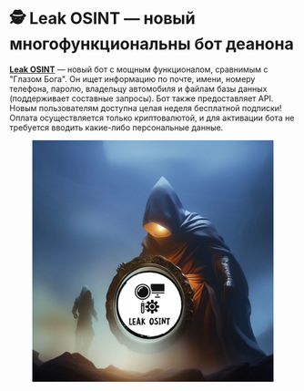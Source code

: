 # 🕵️ Leak OSINT — новый многофункциональны бот деанона

[**Leak OSINT**](https://botiprobiva.top/pages/LeakOSINT.html) — новый бот с мощным функционалом, сравнимым с "Глазом Бога". Он ищет информацию по почте, имени, номеру телефона, паролю, владельцу автомобиля и файлам базы данных (поддерживает составные запросы). Бот также предоставляет API. Новым пользователям доступна целая неделя бесплатной подписки! Оплата осуществляется только криптовалютой, и для активации бота не требуется вводить какие-либо персональные данные.&#x20;

<figure><img src="../.gitbook/assets/ls.jpeg" alt=""><figcaption></figcaption></figure>
